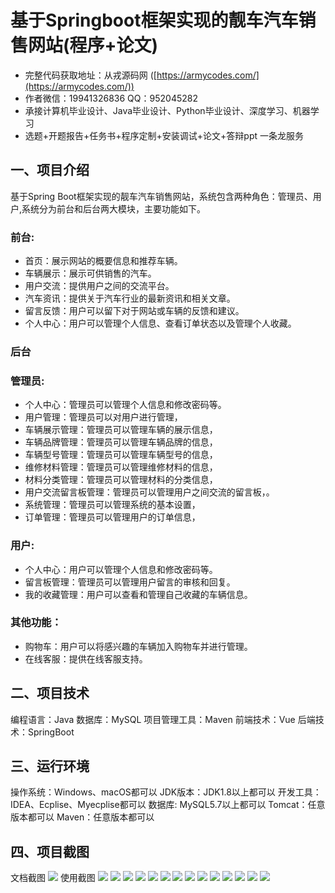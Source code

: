 基于Springboot框架实现的靓车汽车销售网站(程序+论文)
=
- 完整代码获取地址：从戎源码网 ([https://armycodes.com/](https://armycodes.com/))
- 作者微信：19941326836  QQ：952045282 
- 承接计算机毕业设计、Java毕业设计、Python毕业设计、深度学习、机器学习
- 选题+开题报告+任务书+程序定制+安装调试+论文+答辩ppt 一条龙服务

一、项目介绍
---
基于Spring Boot框架实现的靓车汽车销售网站，系统包含两种角色：管理员、用户,系统分为前台和后台两大模块，主要功能如下。
### 前台:
- 首页：展示网站的概要信息和推荐车辆。
- 车辆展示：展示可供销售的汽车。
- 用户交流：提供用户之间的交流平台。
- 汽车资讯：提供关于汽车行业的最新资讯和相关文章。
- 留言反馈：用户可以留下对于网站或车辆的反馈和建议。
- 个人中心：用户可以管理个人信息、查看订单状态以及管理个人收藏。

### 后台
### 管理员:
- 个人中心：管理员可以管理个人信息和修改密码等。
- 用户管理：管理员可以对用户进行管理，
- 车辆展示管理：管理员可以管理车辆的展示信息，
- 车辆品牌管理：管理员可以管理车辆品牌的信息，
- 车辆型号管理：管理员可以管理车辆型号的信息，
- 维修材料管理：管理员可以管理维修材料的信息，
- 材料分类管理：管理员可以管理材料的分类信息，
- 用户交流留言板管理：管理员可以管理用户之间交流的留言板，。
- 系统管理：管理员可以管理系统的基本设置，
- 订单管理：管理员可以管理用户的订单信息，
  
### 用户:
- 个人中心：用户可以管理个人信息和修改密码等。
- 留言板管理：管理员可以管理用户留言的审核和回复。
- 我的收藏管理：用户可以查看和管理自己收藏的车辆信息。

### 其他功能：
- 购物车：用户可以将感兴趣的车辆加入购物车并进行管理。
- 在线客服：提供在线客服支持。

  
二、项目技术
---
编程语言：Java
数据库：MySQL
项目管理工具：Maven
前端技术：Vue
后端技术：SpringBoot

三、运行环境
---
操作系统：Windows、macOS都可以
JDK版本：JDK1.8以上都可以
开发工具：IDEA、Ecplise、Myecplise都可以
数据库: MySQL5.7以上都可以
Tomcat：任意版本都可以
Maven：任意版本都可以

四、项目截图
---
文档截图
![](limage/2.png)
使用截图
![](image/1.png)
![](image/2.png)
![](image/3.png)
![](image/4.png)
![](image/5.png)
![](image/6.png)
![](image/7.png)
![](image/8.png)
![](image/9.png)
![](image/10.png)
![](image/11.png)
![](image/12.png)
![](image/13.png)
![](image/14.png)
